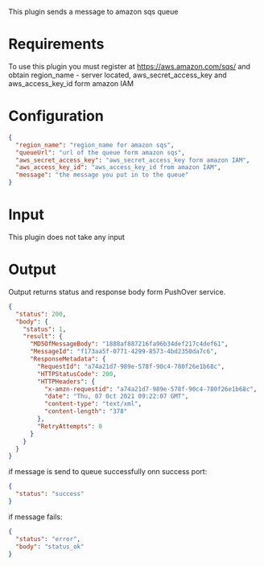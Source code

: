 This plugin sends a message to amazon sqs queue

# Requirements

To use this plugin you must register at https://aws.amazon.com/sqs/ and obtain region_name - server located,
aws_secret_access_key and aws_access_key_id form amazon IAM

# Configuration

```json
{
  "region_name": "region_name for amazon sqs",
  "queueUrl": "url of the queue form amazon sqs",
  "aws_secret_access_key": "aws_secret_access_key form amazon IAM",
  "aws_access_key_id": "aws_access_key_id from amazon IAM",
  "message": "the message you put in to the queue"
}
```

# Input

This plugin does not take any input

# Output

Output returns status and response body form PushOver service.

```json
{
  "status": 200,
  "body": {
    "status": 1,
    "result": {
      "MD5OfMessageBody": "1888af887216fa96b34def217c4def61",
      "MessageId": "f173aa5f-0771-4299-8573-4bd2350da7c6",
      "ResponseMetadata": {
        "RequestId": "a74a21d7-989e-578f-90c4-780f26e1b68c",
        "HTTPStatusCode": 200,
        "HTTPHeaders": {
          "x-amzn-requestid": "a74a21d7-989e-578f-90c4-780f26e1b68c",
          "date": "Thu, 07 Oct 2021 09:22:07 GMT",
          "content-type": "text/xml",
          "content-length": "378"
        },
        "RetryAttempts": 0
      }
    }
  }
}
```

if message is send to queue successfully onn success port:

```json
{
  "status": "success"
} 
```

if message fails:

```json
{
  "status": "error",
  "body": "status_ok"
}
```